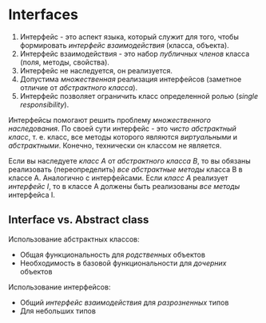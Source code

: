 # Interfaces

1. Интерфейс - это аспект языка, который служит для того, чтобы
формировать *интерфейс взаимодействия* (класса, объекта).
2. Интерфейс взаимодействия - это набор *публичных членов* класса (поля, методы, свойства).
3. Интерфейс не наследуется, он реализуется.
4. Допустима *множественная* реализация интерфейсов (заметное отличие от *абстрактного класса*).
5. Интерфейс позволяет ограничить класс определенной ролью (*single responsibility*).

Интерфейсы помогают решить проблему *множественного наследования*. По своей сути 
интерфейс - это *чисто абстрактный класс*, т. е. класс, все методы которого являются 
*виртуальными* и *абстрактными*. Конечно, технически он классом не является.

Если вы наследуете *класс A* от *абстрактного класса B*, то вы обязаны
реализовать (переопределить) *все абстрактные методы* класса B в классе А.
Аналогично с интерфейсами. Если *класс А* реализует *интерфейс I*, то в 
классе A должены быть реализованы *все методы* интерфейса I.


## Interface vs. Abstract class

Использование абстрактных классов:
- Общая функциональность для *родственных* объектов 
- Необходимость в базовой функциональности для *дочерних* объектов

Использование интерфейсов:
- Общий *интерфейс взаимодействия* для *разрозненных* типов
- Для небольших типов